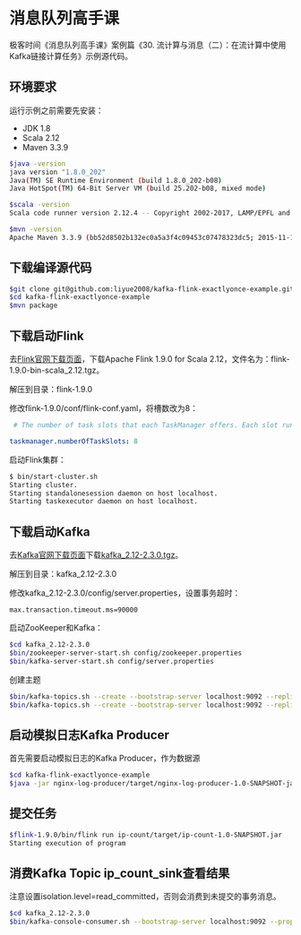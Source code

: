 # 消息队列高手课

极客时间《消息队列高手课》案例篇《30. 流计算与消息（二）：在流计算中使用Kafka链接计算任务》示例源代码。

## 环境要求

运行示例之前需要先安装：

* JDK 1.8
* Scala 2.12
* Maven 3.3.9

```bash
$java -version
java version "1.8.0_202"
Java(TM) SE Runtime Environment (build 1.8.0_202-b08)
Java HotSpot(TM) 64-Bit Server VM (build 25.202-b08, mixed mode)

$scala -version
Scala code runner version 2.12.4 -- Copyright 2002-2017, LAMP/EPFL and Lightbend, Inc.

$mvn -version
Apache Maven 3.3.9 (bb52d8502b132ec0a5a3f4c09453c07478323dc5; 2015-11-11T00:41:47+08:00)
```

## 下载编译源代码

```bash
$git clone git@github.com:liyue2008/kafka-flink-exactlyonce-example.git
$cd kafka-flink-exactlyonce-example
$mvn package
```

## 下载启动Flink

去[Flink官网下载页面](https://flink.apache.org/downloads.html)，下载Apache Flink 1.9.0 for Scala 2.12，文件名为：flink-1.9.0-bin-scala_2.12.tgz。

解压到目录：flink-1.9.0

修改flink-1.9.0/conf/flink-conf.yaml，将槽数改为8：

```yaml
 # The number of task slots that each TaskManager offers. Each slot runs one parallel pipeline.

taskmanager.numberOfTaskSlots: 8
```

启动Flink集群：

```bash
$ bin/start-cluster.sh
Starting cluster.
Starting standalonesession daemon on host localhost.
Starting taskexecutor daemon on host localhost.
```

## 下载启动Kafka

去[Kafka官网下载页面](https://kafka.apache.org/downloads)下载[kafka_2.12-2.3.0.tgz](https://www.apache.org/dyn/closer.cgi?path=/kafka/2.3.0/kafka_2.12-2.3.0.tgz)。

解压到目录：kafka_2.12-2.3.0

修改kafka_2.12-2.3.0/config/server.properties，设置事务超时：

```properties
max.transaction.timeout.ms=90000
```

启动ZooKeeper和Kafka：

```bash
$cd kafka_2.12-2.3.0
$bin/zookeeper-server-start.sh config/zookeeper.properties
$bin/kafka-server-start.sh config/server.properties
```

创建主题

```bash
$bin/kafka-topics.sh --create --bootstrap-server localhost:9092 --replication-factor 1 --partitions 1 --topic ip_count_source
$bin/kafka-topics.sh --create --bootstrap-server localhost:9092 --replication-factor 1 --partitions 1 --topic ip_count_sink
```

## 启动模拟日志Kafka Producer

首先需要启动模拟日志的Kafka Producer，作为数据源

```bash
$cd kafka-flink-exactlyonce-example
$java -jar nginx-log-producer/target/nginx-log-producer-1.0-SNAPSHOT-jar-with-dependencies.jar
```

## 提交任务

```bash
$flink-1.9.0/bin/flink run ip-count/target/ip-count-1.0-SNAPSHOT.jar
Starting execution of program
```

## 消费Kafka Topic ip_count_sink查看结果

注意设置isolation.level=read_committed，否则会消费到未提交的事务消息。

```bash
$cd kafka_2.12-2.3.0
$bin/kafka-console-consumer.sh --bootstrap-server localhost:9092 --property isolation.level=read_committed --topic ip_count_sink
```
